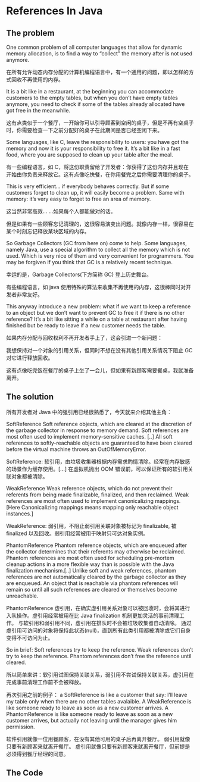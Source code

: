 # References In Java


## The problem
One common problem of all computer languages that allow for dynamic memory allocation, is to find a way to “collect” the memory after is not used anymore.

在所有允许动态内存分配的计算机编程语言中，有一个通用的问题，即以怎样的方式回收不再使用的内存。

It is a bit like in a restaurant, at the beginning you can accommodate customers to the empty tables, but when you don’t have empty tables anymore, you need to check if some of the tables already allocated have got free in the meanwhile.


这有点类似于一个餐厅，一开始你可以引导顾客到空闲的桌子，但是不再有空桌子时，你需要检查一下之前分配好的桌子在此期间是否已经空闲下来。

Some languages, like C, leave the responsibility to users: you have got the memory and now it is your responsibility to free it. It’s a bit like in a fast food, where you are supposed to clean up your table after the meal.

有一些编程语言，如 C，将这份职责留给了开发者：你获得了这份内存并且现在开始由你负责来释放它。这有点像吃快餐，在你用餐完之后你需要清理你的桌子。


This is very efficient… if everybody behaves correctly. But if some customers forget to clean up, it will easily become a problem. Same with memory: it’s very easy to forget to free an area of memory.

这当然非常高效... ...如果每个人都能做对的话。

但是如果有一些顾客忘记清理的，这很容易演变出问题。就像内存一样，很容易在某个时刻忘记释放某块区域的内存。

So Garbage Collectors (GC from here on) come to help. Some languages, namely Java, use a special algorithm to collect all the memory which is not used. Which is very nice of them and very convenient for programmers. You may be forgiven if you think that GC is a relatively recent technique.

幸运的是，Garbage Collectors(下方简称 GC) 登上历史舞台。

有些编程语言，如 java 使用特殊的算法来收集不再使用的内存，这很棒同时对开发者非常友好。


This anyway introduce a new problem: what if we want to keep a reference to an object but we don’t want to prevent GC to free it if there is no other reference? It’s a bit like sitting a while on a table at restaurant after having finished but be ready to leave if a new customer needs the table.

如果内存分配与回收权利不再开发者手上了，这会引进一个新问题：

我想保持对一个对象的引用关系，但同时不想在没有其他引用关系情况下阻止 GC 对它进行释放回收。

这有点像吃完饭在餐厅的桌子上坐了一会儿，但如果有新顾客需要餐桌，我就准备离开。


## The solution

所有开发者对 Java 中的强引用已经很熟悉了，今天就来介绍其他主角：

SoftReference Soft reference objects, which are cleared at the discretion of the garbage collector in response to memory demand. Soft references are most often used to implement memory-sensitive caches. [..]
All soft references to softly-reachable objects are guaranteed to have been cleared before the virtual machine throws an OutOfMemoryError.


SoftReference: 软引用，由垃圾收集器根据内存需求酌情清除。经常在内存敏感的场景作为缓存使用。[...]
在虚拟机抛出 OOM 错误前，可以保证所有的软引用关联对象都被清除。


WeakReference Weak reference objects, which do not prevent their referents from being made finalizable, finalized, and then reclaimed. Weak references are most often used to implement canonicalizing mappings. [Here Canonicalizing mappings means mapping only reachable object instances.]

WeakReference: 弱引用，不阻止弱引用关联对象被标记为 finalizable, 被 finalized 以及回收。弱引用经常被用于映射只可达对象实例。


PhantomReference Phantom reference objects, which are enqueued after the collector determines that their referents may otherwise be reclaimed. Phantom references are most often used for scheduling pre-mortem cleanup actions in a more flexible way than is possible with the Java finalization mechanism.[..]
Unlike soft and weak references, phantom references are not automatically cleared by the garbage collector as they are enqueued. An object that is reachable via phantom references will remain so until all such references are cleared or themselves become unreachable.

PhantomReference 虚引用，在确实虚引用关系对象可以被回收时，会将其进行入队操作。虚引用经常被用在比 Java finalization 机制更加灵活的事前清理工作。
与软引用和弱引用不同，虚引用在排队时不会被垃圾收集器自动清除。 通过虚引用可访问的对象将保持此状态(null)，直到所有此类引用都被清除或它们自身变得不可访问为止。

So in brief: Soft references try to keep the reference. Weak references don’t try to keep the reference. Phantom references don’t free the reference until cleared.

所以简单来讲：软引用试图保持关联关系，弱引用不尝试保持关联关系，虚引用在完成事前清理工作前不会被释放。

再次引用之前的例子：
a SoftReference is like a customer that say: I’ll leave my table only when there are no other tables avalaible. A WeakReference is like someone ready to leave as soon as a new customer arrives. A PhantomReference is like someone ready to leave as soon as a new customer arrives, but actually not leaving until the manager gives him permission.

软件引用就像一位用餐顾客，在没有其他可用的桌子后再离开餐厅。
弱引用就像只要有新顾客来就离开餐厅。
虚引用就像只要有新顾客来就离开餐厅，但前提是必须得到餐厅经理的同意。



## The Code

